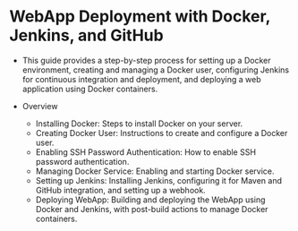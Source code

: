 # WebApp Deployment with Docker, Jenkins, and GitHub

- This guide provides a step-by-step process for setting up a Docker environment, creating and managing a Docker user, configuring Jenkins for continuous integration and deployment, and deploying a web application using Docker containers.

- Overview
  -  Installing Docker: Steps to install Docker on your server.
  -  Creating Docker User: Instructions to create and configure a Docker user.
  -  Enabling SSH Password Authentication: How to enable SSH password authentication.
  -  Managing Docker Service: Enabling and starting Docker service.
  -  Setting up Jenkins: Installing Jenkins, configuring it for Maven and GitHub integration, and setting up a webhook.
  -  Deploying WebApp: Building and deploying the WebApp using Docker and Jenkins, with post-build actions to manage Docker containers.


